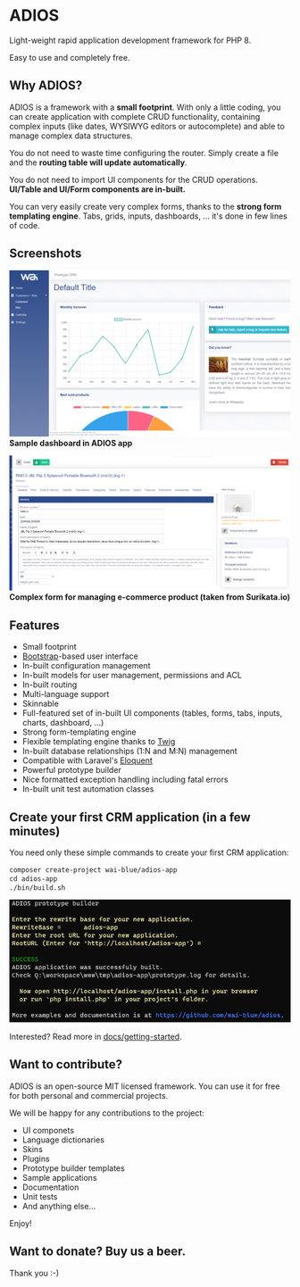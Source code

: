 # ADIOS

Light-weight rapid application development framework for PHP 8.

Easy to use and completely free.

## Why ADIOS?

ADIOS is a framework with a **small footprint**. With only a little coding, you can create application with complete CRUD functionality, containing complex inputs (like dates, WYSIWYG editors or autocomplete) and able to manage complex data structures.

You do not need to waste time configuring the router. Simply create a file and the **routing table will update automatically**.

You do not need to import UI components for the CRUD operations. **UI/Table and UI/Form components are in-built.**

You can very easily create very complex forms, thanks to the **strong form templating engine**. Tabs, grids, inputs, dashboards, ... it's done in few lines of code.

## Screenshots

![](docs/Assets/images/dashboard.png)
**Sample dashboard in ADIOS app**

![](docs/Assets/images/ui-form-complex.png)
**Complex form for managing e-commerce product (taken from Surikata.io)**

## Features

  * Small footprint
  * [Bootstrap](https://getbootstrap.com)-based user interface
  * In-built configuration management
  * In-built models for user management, permissions and ACL
  * In-built routing
  * Multi-language support
  * Skinnable
  * Full-featured set of in-built UI components (tables, forms, tabs, inputs, charts, dashboard, ...)
  * Strong form-templating engine
  * Flexible templating engine thanks to [Twig](https://twig.symfony.com)
  * In-built database relationships (1:N and M:N) management
  * Compatible with Laravel's [Eloquent](https://laravel.com/docs/eloquent)
  * Powerful prototype builder
  * Nice formatted exception handling including fatal errors
  * In-built unit test automation classes

## Create your first CRM application (in a few minutes)

You need only these simple commands to create your first CRM application:

```
composer create-project wai-blue/adios-app
cd adios-app
./bin/build.sh
```

<img src="docs/Assets/images/prototype-builder.png" />

Interested? Read more in [docs/getting-started](docs/getting-started.md).

## Want to contribute?

ADIOS is an open-source MIT licensed framework. You can use it for free for both personal and commercial projects.

We will be happy for any contributions to the project:

  * UI componets
  * Language dictionaries
  * Skins
  * Plugins
  * Prototype builder templates
  * Sample applications
  * Documentation
  * Unit tests
  * And anything else...

Enjoy!

## Want to donate? Buy us a beer.

Thank you :-)
